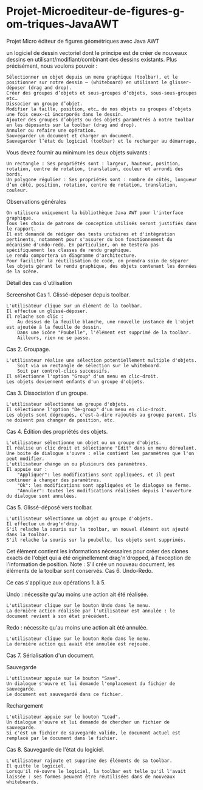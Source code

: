 # Projet-Microediteur-de-figures-g-om-triques-JavaAWT
Projet Micro éditeur de figures géométriques avec Java AWT


un logiciel de dessin vectoriel dont le principe est de créer de nouveaux dessins en utilisant/modifiant/combinant des dessins existants. Plus précisément, nous voulons pouvoir :

    Sélectionner un objet depuis un menu graphique (toolbar), et le positionner sur notre dessin – (whiteboard) en utilisant le glisser-déposer (drag and drop).
    Créer des groupes d’objets et sous-groupes d’objets, sous-sous-groupes etc…
    Dissocier un groupe d’objet.
    Modifier la taille, position, etc… de nos objets ou groupes d’objets une fois ceux-ci incorporés dans le dessin.
    Ajouter des groupes d’objets ou des objets paramétrés à notre toolbar en les déposants sur la toolbar (drag and drop).
    Annuler ou refaire une opération.
    Sauvegarder un document et charger un document.
    Sauvegarder l’état du logiciel (toolbar) et le recharger au démarrage.

Vous devez fournir au minimum les deux objets suivants :

    Un rectangle : Ses propriétés sont : largeur, hauteur, position, rotation, centre de rotation, translation, couleur et arrondi des bords.
    Un polygone régulier : Ses propriétés sont : nombre de côtés, longueur d’un côté, position, rotation, centre de rotation, translation, couleur.

Observations générales

    On utilisera uniquement la bibliothèque Java AWT pour l'interface graphique.
    Tous les choix de patrons de conception utilisés seront justifiés dans le rapport.
    Il est demandé de rédiger des tests unitaires et d'intégration pertinents, notamment pour s'assurer du bon fonctionnement du mécanisme d'undo-redo. En particulier, on ne testera pas spécifiquement les classes de rendu graphique.
    Le rendu comportera un diagramme d'architecture.
    Pour faciliter la réutilisation de code, on prendra soin de séparer les objets gérant le rendu graphique, des objets contenant les données de la scène.

Détail des cas d'utilisation

Screenshot
Cas 1. Glissé-déposer depuis toolbar.

    L'utilisateur clique sur un élément de la toolbar.
    Il effectue un glissé-déposer.
    Il relache son clic :
        Au dessus de la feuille blanche, une nouvelle instance de l'objet est ajoutée à la feuille de dessin.
        Dans une icône "Poubelle", l'élément est supprimé de la toolbar.
        Ailleurs, rien ne se passe.

Cas 2. Groupage.

    L'utilisateur réalise une sélection potentiellement multiple d'objets.
        Soit via un rectangle de sélection sur le whiteboard.
        Soit par control-clics successifs.
    Il sélectionne l'option "Group" d'un menu en clic-droit.
    Les objets deviennent enfants d'un groupe d'objets.

Cas 3. Dissociation d'un groupe.

    L'utilisateur sélectionne un groupe d'objets.
    Il sélectionne l'option "De-group" d'un menu en clic-droit.
    Les objets sont dégroupés, c'est-à-dire rajoutés au groupe parent. Ils ne doivent pas changer de position, etc.

Cas 4. Édition des propriétés des objets.

    L'utilisateur sélectionne un objet ou un groupe d'objets.
    Il réalise un clic droit et sélectionne "Edit" dans un menu déroulant.
    Une boite de dialogue s'ouvre : elle contient les paramètres que l'on peut modifier.
    L'utilisateur change un ou plusieurs des paramètres.
    Il appuie sur :
        "Appliquer": les modifications sont appliquées, et il peut continuer à changer des paramètres.
        "Ok": les modifications sont appliquées et le dialogue se ferme.
        "Annuler": toutes les modifications réalisées depuis l'ouverture du dialogue sont annulées.

Cas 5. Glissé-déposé vers toolbar.

    L'utilisateur sélectionne un objet ou groupe d'objets.
    Il effectue un drag'n'drop.
    S'il relache la souris sur la toolbar, un nouvel élément est ajouté dans la toolbar.
    S'il relache la souris sur la poubelle, les objets sont supprimés.

Cet élément contient les informations nécessaires pour créer des clones exacts de l'objet qui a été originellement drag'n'dropped, à l'exception de l'information de position. Note : S'il crée un nouveau document, les éléments de la toolbar sont conservés.
Cas 6. Undo-Redo.

Ce cas s'applique aux opérations 1. à 5.

Undo : nécessite qu'au moins une action ait été réalisée.

    L'utilisateur clique sur le bouton Undo dans le menu.
    La dernière action réalisée par l'utilisateur est annulée : le document revient à son état précédent.

Redo : nécessite qu'au moins une action ait été annulée.

    L'utilisateur clique sur le bouton Redo dans le menu.
    La dernière action qui avait été annulée est rejouée.

Cas 7. Sérialisation d'un document.

Sauvegarde

    L'utilisateur appuie sur le bouton "Save".
    Un dialogue s'ouvre et lui demande l'emplacement du fichier de sauvegarde.
    Le document est sauvegardé dans ce fichier.

Rechargement

    L'utilisateur appuie sur le bouton "Load".
    Un dialogue s'ouvre et lui demande de chercher un fichier de sauvegarde.
    Si c'est un fichier de sauvegarde valide, le document actuel est remplacé par le document dans le fichier.

Cas 8. Sauvegarde de l'état du logiciel.

    L'utilisateur rajoute et supprime des éléments de sa toolbar.
    Il quitte le logiciel.
    Lorsqu'il ré-ouvre le logiciel, la toolbar est telle qu'il l'avait laissée : ses formes peuvent être réutilisées dans de nouveaux whiteboards.
